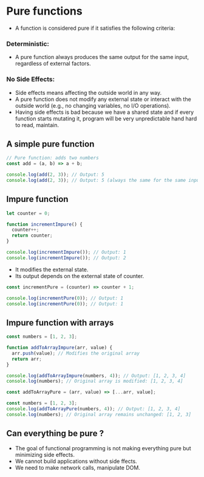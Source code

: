 # Pure functions

- A function is considered pure if it satisfies the following criteria:

### Deterministic:

- A pure function always produces the same output for the same input, regardless of external factors.

### No Side Effects:

- Side effects means affecting the outside world in any way.
- A pure function does not modify any external state or interact with the outside world (e.g., no changing variables, no I/O operations).
- Having side effects is bad because we have a shared state and if every function starts mutating it, program will be very unpredictable hand hard to read, maintain.


## A simple pure function

``` javascript
// Pure function: adds two numbers
const add = (a, b) => a + b;

console.log(add(2, 3)); // Output: 5
console.log(add(2, 3)); // Output: 5 (always the same for the same inputs)
```

## Impure function

``` javascript
let counter = 0;

function incrementImpure() {
  counter++;
  return counter;
}

console.log(incrementImpure()); // Output: 1
console.log(incrementImpure()); // Output: 2

```

- It modifies the external state.
- Its output depends on the external state of counter.

``` javascript
const incrementPure = (counter) => counter + 1;

console.log(incrementPure(0)); // Output: 1
console.log(incrementPure(0)); // Output: 1

```

## Impure function with arrays

``` javascript
const numbers = [1, 2, 3];

function addToArrayImpure(arr, value) {
  arr.push(value); // Modifies the original array
  return arr;
}

console.log(addToArrayImpure(numbers, 4)); // Output: [1, 2, 3, 4]
console.log(numbers); // Original array is modified: [1, 2, 3, 4]

```

``` javascript
const addToArrayPure = (arr, value) => [...arr, value];

const numbers = [1, 2, 3];
console.log(addToArrayPure(numbers, 4)); // Output: [1, 2, 3, 4]
console.log(numbers); // Original array remains unchanged: [1, 2, 3]

```

## Can everything be pure ?

- The goal of functional programming is not making everything pure but minimizing side effects.
- We cannot build applications without side ffects.
- We need to make network calls, manipulate DOM.
